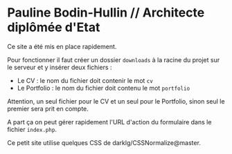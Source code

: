 #  Pauline Bodin-Hullin // Architecte diplômée d'Etat

Ce site a été mis en place rapidement.

Pour fonctionner il faut créer un dossier `downloads` à la racine du projet sur le serveur et y insérer deux fichiers :

*   Le CV : le nom du fichier doit contenir le mot `cv`
*   Le Portfolio : le nom du fichier doit contenu le mot `portfolio`

Attention, un seul fichier pour le CV et un seul pour le Portfolio, sinon seul le premier sera prit en compte.

A part ça on peut gérer rapidement l'URL d'action du formulaire dans le fichier `index.php`.

Ce petit site utilise quelques CSS de darklg/CSSNormalize@master.
